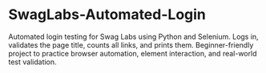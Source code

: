 # SwagLabs-Automated-Login
Automated login testing for Swag Labs using Python and Selenium. Logs in, validates the page title, counts all links, and prints them. Beginner-friendly project to practice browser automation, element interaction, and real-world test validation.
